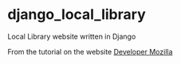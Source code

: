 # django_local_library
Local Library website written in Django

From the tutorial on the website [Developer Mozilla](https://developer.mozilla.org/en-US/docs/Learn/Server-side/Django/)
